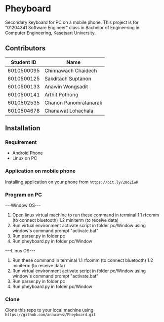# Pheyboard
Secondary keyboard for PC on a mobile phone.
This project is for "01204341 Software Engineer" class in Bachelor of Engineering in Computer Engineering, Kasetsart University.

## Contributors
| Student ID | Name |
| ---------- | ---- |
| 6010500095 | Chinnawach Chaidech |
| 6010500125 | Sakditach Suptanon |
| 6010500133 | Anawin Wongsadit |
| 6010500141 | Arthit Pothong |
| 6010502535 | Chanon Panomratanarak |
| 6010504678 | Chanawat Lohachala |

## Installation
### Requirement
- Android Phone
- Linux on PC
### Application on mobile phone
Installing application on your phone from `https://bit.ly/2OoZiwR`
### Program on PC
---Window OS---
1. Open linux virtual machine to run these command in terminal
   1.1 rfcomm (to connect bluetooth)
   1.2 miniterm (to receive data)
2. Run virtual environment activate script in folder pc/Window using window's command prompt "activate.bat"
3. Run parser.py in folder pc
4. Run pheyboard.py in folder pc/Window

---Linus OS---
1. Run these command in terminal
   1.1 rfcomm (to connect bluetooth)
   1.2 miniterm (to receive data)
2. Run virtual environment activate script in folder pc/Window using window's command prompt "activate.bat"
3. Run parser.py in folder pc
4. Run pheyboard.py in folder pc/Window

### Clone
Clone this repo to your local machine using `https://github.com/anawinwz/Pheyboard.git`
